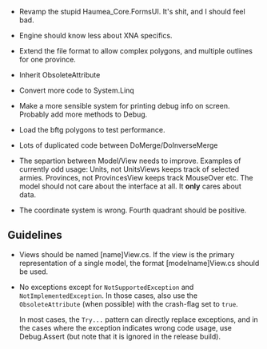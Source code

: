 ﻿-	Revamp the stupid Haumea_Core.FormsUI. It's shit, and I should feel bad.

-   Engine should know less about XNA specifics.

-	Extend the file format to allow complex polygons, and multiple outlines for one province.

-	Inherit ObsoleteAttribute

-	Convert more code to System.Linq

-	Make a more sensible system for printing debug info on screen. Probably add more methods to Debug.

-	Load the bftg polygons to test performance.

-	Lots of duplicated code between DoMerge/DoInverseMerge

-	The separtion between Model/View needs to improve. 
	Examples of currently odd usage:
		Units, not UnitsViews keeps track of selected armies.
		Provinces, not ProvincesView keeps track MouseOver etc.
	The model should not care about the interface at all. It __only__ cares about data.

-	The coordinate system is wrong. Fourth quadrant should be positive.

Guidelines
--------------------------------
-	Views should be named [name]View.cs. If the view is the primary representation of a single model,
	the format [modelname]View.cs should be used.

-	No exceptions except for `NotSupportedException` and `NotImplementedException`. In those cases,
	also use the `ObsoleteAttribute` (when possible) with the crash-flag set to `true`.

	In most cases, the `Try...` pattern can directly replace exceptions, and in the cases where the exception
	indicates wrong code usage, use Debug.Assert (but note that it is ignored in the release build).